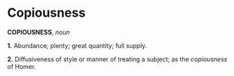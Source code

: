 # Copiousness

**COPIOUSNESS**, _noun_

**1.** Abundance; plenty; great quantity; full supply.

**2.** Diffusiveness of style or manner of treating a subject; as the _copiousness_ of Homer.